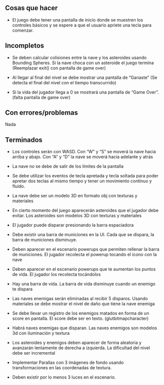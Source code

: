 ﻿## Cosas que hacer

* El juego debe tener una pantalla de inicio donde se muestren los controles
básicos y se espere a que el usuario apriete una tecla para comenzar.


## Incompletos

* Se deben calcular colisiones entre la nave y los asteroides usando Bounding
Spheres. Si la nave choca con un asteroide el juego termina (Reemplazar exit() con pantalla de game over)

* Al llegar al final del nivel se debe mostrar una pantalla de “Ganaste” (Se detecta el final del nivel con el tiempo transcurrido)

* Si la vida del jugador llega a 0 se mostrará una pantalla de “Game Over”. (falta pantalla de game over)


## Con errores/problemas

Nada

## Terminados

* Los controles serán con WASD. Con “W” y “S” se moverá la nave hacia arriba
y abajo. Con “A” y “D” la nave se moverá hacia adelante y atrás

* La nave no se debe de salir de los límites de la pantalla

* Se debe utilizar los eventos de tecla apretada y tecla soltada para poder
apretar dos teclas al mismo tiempo y tener un movimiento continuo y fluido.

* La nave debe ser un modelo 3D en formato obj con texturas y materiales

* En cierto momento del juego aparecerán asteroides que el jugador debe
evitar. Los asteroides son modelos 3D con texturas y materiales

* El jugador puede disparar presionando la barra espaciadora

* Debe existir una barra de municiones en la UI. Cada que se dispara, la barra
de municiones disminuye.

* Deben aparecer en el escenario powerups que permiten rellenar la barra de
municiones. El jugador recolecta el powerup tocando el ícono con la nave

* Deben aparecer en el escenario powerups que te aumentan los puntos de
vida. El jugador los recolecta tocándolos

* Hay una barra de vida. La barra de vida disminuye cuando un enemigo te
dispara

* Las naves enemigas serán eliminadas al recibir 5 disparos. Usando
materiales se debe mostrar el nivel de daño que tiene la nave enemiga

* Se debe llevar un registro de los enemigos matados en forma de un score en
pantalla. El score debe ser en texto. (glutbitmapcharacter)

* Habrá naves enemigas que disparan. Las naves enemigos son modelos 3d con
iluminación y textura

* Los asteroides y enemigos deben aparecer de forma aleatoria y avanzarán
lentamente de derecha a izquierda. La dificultad del nivel debe ser
incremental

* Implementar Parallax con 3 imágenes de fondo usando transformaciones en
las coordenadas de textura.

* Deben existir por lo menos 3 luces en el escenario.